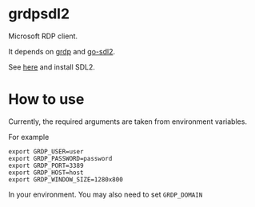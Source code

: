 # grdpsdl2
Microsoft RDP client.

It depends on [grdp](https://github.com/nakagami/grdp) and [go-sdl2](https://github.com/veandco/go-sdl2).

See [here](https://github.com/veandco/go-sdl2?tab=readme-ov-file#requirements) and install SDL2.

# How to use

Currently, the required arguments are taken from environment variables.

For example
```
export GRDP_USER=user
export GRDP_PASSWORD=password
export GRDP_PORT=3389
export GRDP_HOST=host
export GRDP_WINDOW_SIZE=1280x800
```
In your environment. You may also need to set `GRDP_DOMAIN`
